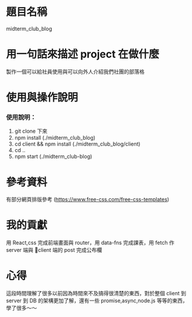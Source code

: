 # 題目名稱

midterm_club_blog

# 用一句話來描述 project 在做什麼

製作一個可以給社員使用與可以向外人介紹我們社團的部落格

# 使用與操作說明

### 使用說明：

1. git clone 下來
2. npm install (./midterm_club_blog)
3. cd client && npm install (./midterm_club_blog/client)
4. cd ..
5. npm start (./midterm_club-blog)

# 參考資料

有部分網頁排版參考 (https://www.free-css.com/free-css-templates)

# 我的貢獻

用 React,css 完成前端畫面與 router，用 data-fns 完成課表，用 fetch 作 server 端與 client 端的 post 完成公布欄

# 心得

這段時間理解了很多以前因為時間來不及搞得很清楚的東西，對於整個 client 到 server 到 DB 的架構更加了解，還有一些 promise,async,node.js 等等的東西，學了很多～～
